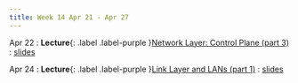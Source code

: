 ```yaml
---
title: Week 14 Apr 21 - Apr 27
---
```

Apr 22 
: **Lecture**{: .label .label-purple }[Network Layer: Control Plane (part 3)](#)
  : [slides](#)

Apr 24
: **Lecture**{: .label .label-purple }[Link Layer and LANs (part 1)](#)
  : [slides](#)

